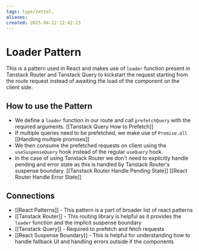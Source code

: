 ```yaml
---
tags: type/zettel, 
aliases: 
created: 2025-04-12 12:42:23
---
```

# Loader Pattern

This is a pattern used in React and makes use of `loader` function present in Tanstack Router and Tanstack Query to kickstart the request starting from the route request instead of awaiting the load of the component on the client side.

## How to use the Pattern

- We define a `loader` function in our route and call `prefetchQuery` with the required arguments. [[Tanstack Query How to Prefetch]]
- If multiple queries need to be prefetched, we make use of `Promise.all` [[Handling multiple promises]]
- We then consume the prefetched requests on client using the `useSuspenseQuery` hook instead of the regular `useQuery` hook.
- In the case of using Tanstack Router we don't need to explicitly handle pending and error state as this is handled by Tanstack Router's suspense boundary. [[Tanstack Router Handle Pending State]] [[React Router Handle Error State]]

## Connections

- [[React Patterns]] - This pattern is a part of broader list of react patterns
- [[Tanstack Router]] - This routing library is helpful as it provides the `loader` function and the implicit suspense boundary
- [[Tanstack Query]] - Required to prefetch and fetch requests 
- [[React Suspense Boundary]] - This is helpful for understanding how to handle fallback UI and handling errors outside if the components 